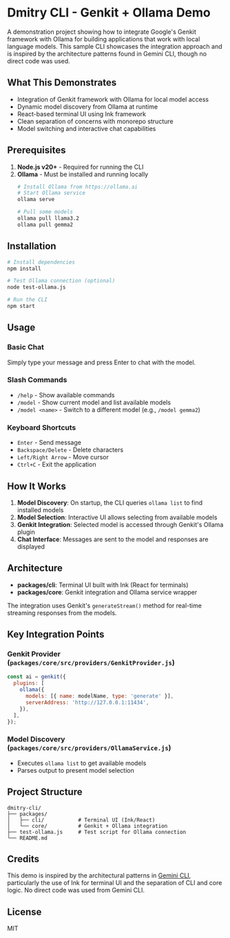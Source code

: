 # Dmitry CLI - Genkit + Ollama Demo

A demonstration project showing how to integrate Google's Genkit framework with Ollama for building applications that work with local language models. This sample CLI showcases the integration approach and is inspired by the architecture patterns found in Gemini CLI, though no direct code was used.

## What This Demonstrates

- Integration of Genkit framework with Ollama for local model access
- Dynamic model discovery from Ollama at runtime
- React-based terminal UI using Ink framework
- Clean separation of concerns with monorepo structure
- Model switching and interactive chat capabilities

## Prerequisites

1. **Node.js v20+** - Required for running the CLI
2. **Ollama** - Must be installed and running locally
   ```bash
   # Install Ollama from https://ollama.ai
   # Start Ollama service
   ollama serve
   
   # Pull some models
   ollama pull llama3.2
   ollama pull gemma2
   ```

## Installation

```bash
# Install dependencies
npm install

# Test Ollama connection (optional)
node test-ollama.js

# Run the CLI
npm start
```

## Usage

### Basic Chat
Simply type your message and press Enter to chat with the model.

### Slash Commands

- `/help` - Show available commands
- `/model` - Show current model and list available models
- `/model <name>` - Switch to a different model (e.g., `/model gemma2`)

### Keyboard Shortcuts

- `Enter` - Send message
- `Backspace/Delete` - Delete characters
- `Left/Right Arrow` - Move cursor
- `Ctrl+C` - Exit the application

## How It Works

1. **Model Discovery**: On startup, the CLI queries `ollama list` to find installed models
2. **Model Selection**: Interactive UI allows selecting from available models
3. **Genkit Integration**: Selected model is accessed through Genkit's Ollama plugin
4. **Chat Interface**: Messages are sent to the model and responses are displayed

## Architecture

- **packages/cli**: Terminal UI built with Ink (React for terminals)
- **packages/core**: Genkit integration and Ollama service wrapper

The integration uses Genkit's `generateStream()` method for real-time streaming responses from the models.

## Key Integration Points

### Genkit Provider (`packages/core/src/providers/GenkitProvider.js`)
```javascript
const ai = genkit({
  plugins: [
    ollama({
      models: [{ name: modelName, type: 'generate' }],
      serverAddress: 'http://127.0.0.1:11434',
    }),
  ],
});
```

### Model Discovery (`packages/core/src/providers/OllamaService.js`)
- Executes `ollama list` to get available models
- Parses output to present model selection

## Project Structure
```
dmitry-cli/
├── packages/
│   ├── cli/           # Terminal UI (Ink/React)
│   └── core/          # Genkit + Ollama integration
├── test-ollama.js     # Test script for Ollama connection
└── README.md
```

## Credits

This demo is inspired by the architectural patterns in [Gemini CLI](https://github.com/google-gemini/gemini-cli), particularly the use of Ink for terminal UI and the separation of CLI and core logic. No direct code was used from Gemini CLI.

## License

MIT
